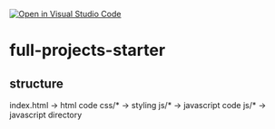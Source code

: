 [![Open in Visual Studio Code](https://classroom.github.com/assets/open-in-vscode-f059dc9a6f8d3a56e377f745f24479a46679e63a5d9fe6f495e02850cd0d8118.svg)](https://classroom.github.com/online_ide?assignment_repo_id=6726309&assignment_repo_type=AssignmentRepo)
# full-projects-starter


## structure

index.html -> html code
css/* -> styling
js/* -> javascript code
js/* -> javascript directory
